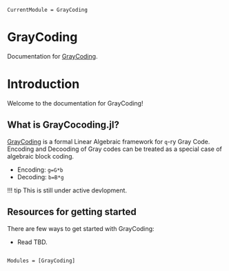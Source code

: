 ```@meta
CurrentModule = GrayCoding
```

# GrayCoding

Documentation for [GrayCoding](https://github.com/nivupai/GrayCoding.jl).

# Introduction

Welcome to the documentation for GrayCoding!

## What is GrayCocoding.jl?

[GrayCoding](https://github.com/nivupai/GrayCoding.jl) is a formal Linear Algebraic framework for ``q``-ry Gray Code.
Encoding and Decooding of Gray codes can be treated as a special case of algebraic block coding.

* Encoding: ``g=G*b ``
* Decoding: ``b=B*g ``

!!! tip
    This is still under active devlopment.

## Resources for getting started

There are few ways to get started with GrayCoding:

* Read TBD.


```@index
```

```@autodocs
Modules = [GrayCoding]
```
